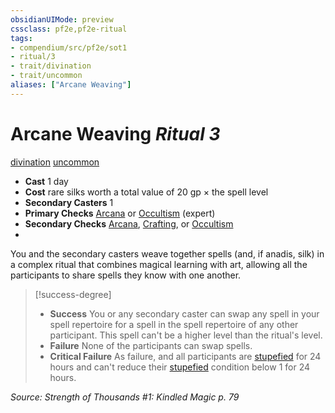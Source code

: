 ```yaml
---
obsidianUIMode: preview
cssclass: pf2e,pf2e-ritual
tags:
- compendium/src/pf2e/sot1
- ritual/3
- trait/divination
- trait/uncommon
aliases: ["Arcane Weaving"]
---
```

# Arcane Weaving *Ritual 3*  
[divination](divination.md "Divination School Trait")  [uncommon](uncommon.md "Uncommon Rarity Trait")  

- **Cast** 1 day
- **Cost** rare silks worth a total value of 20 gp × the spell level
- **Secondary Casters** 1
- **Primary Checks** [Arcana](skills.md#Arcana) or [Occultism](skills.md#Occultism) (expert)
- **Secondary Checks** [Arcana](skills.md#Arcana), [Crafting](skills.md#Crafting), or [Occultism](skills.md#Occultism)
- 

You and the secondary casters weave together spells (and, if anadis, silk) in a complex ritual that combines magical learning with art, allowing all the participants to share spells they know with one another.

> [!success-degree] 
> - **Success** You or any secondary caster can swap any spell in your spell repertoire for a spell in the spell repertoire of any other participant. This spell can't be a higher level than the ritual's level.
> - **Failure** None of the participants can swap spells.
> - **Critical Failure** As failure, and all participants are [stupefied](conditions.md#Stupefied) for 24 hours and can't reduce their [stupefied](conditions.md#Stupefied) condition below 1 for 24 hours.

*Source: Strength of Thousands #1: Kindled Magic p. 79*